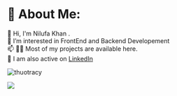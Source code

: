 # 💫 About Me:
👋 Hi,  I'm Nilufa Khan .<br>👀 I’m interested in FrontEnd and Backend Developement<br>📫 👨‍💻 Most of my projects are available here.<br>📝 I am also active on <a href="https://www.linkedin.com/in/nilufakhan/">LinkedIn</a>
<br>
<p align="left"> <img src="https://komarev.com/ghpvc/?username=Nilufa-Khan&label=Profile%20views&color=0e75b6&style=flat" alt="thuotracy" " /> </p>


![](https://github-readme-stats.vercel.app/api?username=Nilufa-Khan&theme=radical&hide_border=false&include_all_commits=false&count_private=false)<br/>
<!-- ![](https://github-readme-streak-stats.herokuapp.com/?user=Nilufa-Khan&theme=radical&hide_border=false)<br/> -->
<!-- ![](https://github-readme-stats.vercel.app/api/top-langs/?username=Nilufa-Khan&theme=radical&hide_border=false&include_all_commits=false&count_private=false&layout=compact) -->

<!-- ---
[![](https://visitcount.itsvg.in/api?id=Nilufa-Khan&icon=0&color=0)](https://visitcount.itsvg.in) -->

<!-- Proudly created with GPRM ( https://gprm.itsvg.in ) -->
